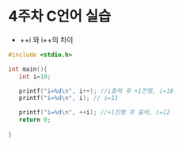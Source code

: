 # 4주차 C언어 실습

 - ++i 와 i++의 차이
 
 ~~~ c
 #include <stdio.h>

int main(){
    int i=10;

    printf("i=%d\n", i++); //i출력 후 +1진행, i=10
    printf("i=%d\n", i); // i=11

    printf("i=%d\n", ++i); //+1진행 후 출력, i=12
    return 0;
    
}
